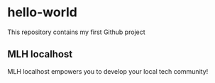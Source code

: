 # hello-world
This repository contains my first Github project
## MLH localhost
MLH localhost empowers you to develop your local tech community!